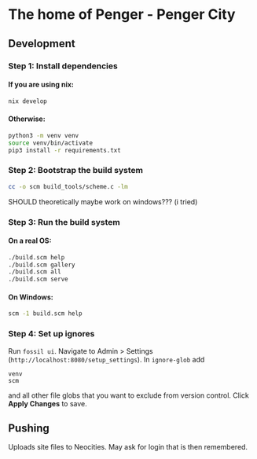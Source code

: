 # The home of Penger - Penger City

## Development

### Step 1: Install dependencies

#### If you are using nix:
```bash
nix develop
```
#### Otherwise:
```bash
python3 -m venv venv
source venv/bin/activate
pip3 install -r requirements.txt
```

### Step 2: Bootstrap the build system
```bash
cc -o scm build_tools/scheme.c -lm
```

SHOULD theoretically maybe work on windows??? (i tried)

### Step 3: Run the build system

#### On a real OS:

```bash
./build.scm help
./build.scm gallery
./build.scm all
./build.scm serve
```

#### On Windows:
```cmd
scm -1 build.scm help
```

### Step 4: Set up ignores

Run `fossil ui`. Navigate to Admin > Settings (`http://localhost:8080/setup_settings`). In `ignore-glob` add

```
venv
scm
```

and all other file globs that you want to exclude from version control. Click **Apply Changes** to save.

## Pushing

Uploads site files to Neocities. May ask for login that is then remembered.

